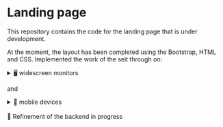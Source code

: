# Landing page

This repository contains the code for the landing page that is under development.

At the moment, the layout has been completed using the Bootstrap, HTML and CSS. Implemented the work of the seit through on:  

<details>
  <summary>🖥️ widescreen monitors</summary>
   <img align="centre" alt="mobile device creenshot" src="https://i.ibb.co/nnsvqSJ/desctop-ani-landing.png" />
</details>

and

<details>
  <summary>📱 mobile devices</summary>
   <img align="centre" alt="mobile device creenshot" src="https://i.ibb.co/k6DbLY2/iphone6-7-8-ani-landing.png" />
</details>
<br />
🚀 Refinement of the backend in progress
